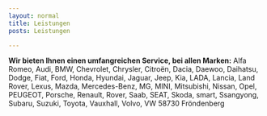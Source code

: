 ```yaml
---
layout: normal
title: Leistungen
posts: Leistungen

---
```

**Wir bieten Ihnen einen umfangreichen Service, bei allen Marken:** Alfa Romeo, Audi, BMW, Chevrolet, Chrysler, Citroën, Dacia, Daewoo, Daihatsu, Dodge, Fiat, Ford, Honda, Hyundai, Jaguar, Jeep, Kia, LADA, Lancia, Land Rover, Lexus, Mazda, Mercedes-Benz, MG, MINI, Mitsubishi, Nissan, Opel, PEUGEOT, Porsche, Renault, Rover, Saab, SEAT, Skoda, smart, Ssangyong, Subaru, Suzuki, Toyota, Vauxhall, Volvo, VW 58730 Fröndenberg
